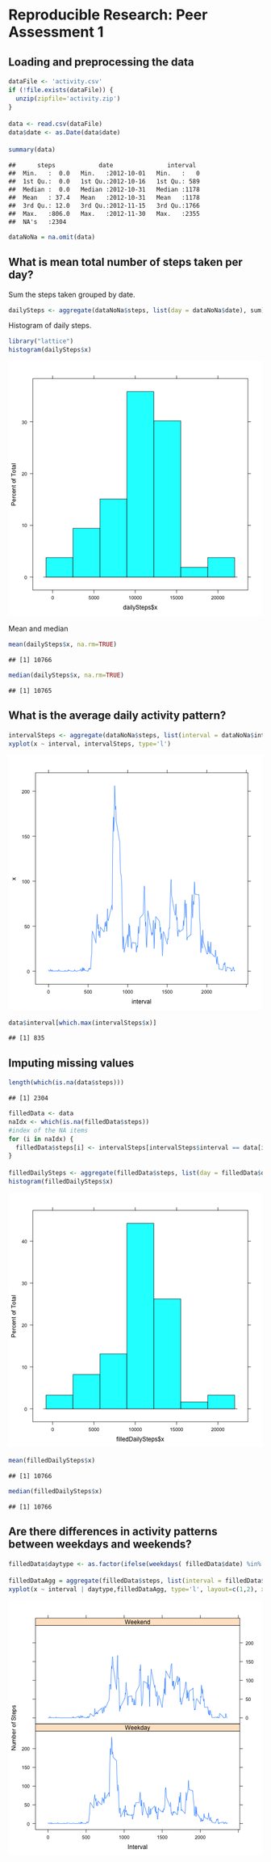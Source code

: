 # Reproducible Research: Peer Assessment 1


## Loading and preprocessing the data

```r
dataFile <- 'activity.csv'
if (!file.exists(dataFile)) {
  unzip(zipfile='activity.zip')
}

data <- read.csv(dataFile)
data$date <- as.Date(data$date)

summary(data)
```

```
##      steps            date               interval   
##  Min.   :  0.0   Min.   :2012-10-01   Min.   :   0  
##  1st Qu.:  0.0   1st Qu.:2012-10-16   1st Qu.: 589  
##  Median :  0.0   Median :2012-10-31   Median :1178  
##  Mean   : 37.4   Mean   :2012-10-31   Mean   :1178  
##  3rd Qu.: 12.0   3rd Qu.:2012-11-15   3rd Qu.:1766  
##  Max.   :806.0   Max.   :2012-11-30   Max.   :2355  
##  NA's   :2304
```

```r
dataNoNa = na.omit(data)
```


## What is mean total number of steps taken per day?

Sum the steps taken grouped by date.

```r
dailySteps <- aggregate(dataNoNa$steps, list(day = dataNoNa$date), sum)
```

Histogram of daily steps.

```r
library("lattice")
histogram(dailySteps$x)
```

![plot of chunk unnamed-chunk-3](figure/unnamed-chunk-3.png) 

Mean and median

```r
mean(dailySteps$x, na.rm=TRUE)
```

```
## [1] 10766
```

```r
median(dailySteps$x, na.rm=TRUE)
```

```
## [1] 10765
```

## What is the average daily activity pattern?


```r
intervalSteps <- aggregate(dataNoNa$steps, list(interval = dataNoNa$interval), mean)
xyplot(x ~ interval, intervalSteps, type='l')
```

![plot of chunk unnamed-chunk-5](figure/unnamed-chunk-5.png) 

```r
data$interval[which.max(intervalSteps$x)]
```

```
## [1] 835
```

## Imputing missing values


```r
length(which(is.na(data$steps)))
```

```
## [1] 2304
```

```r
filledData <- data
naIdx <- which(is.na(filledData$steps))
#index of the NA items
for (i in naIdx) {
  filledData$steps[i] <- intervalSteps[intervalSteps$interval == data[i, 'interval'], 'x']
}

filledDailySteps <- aggregate(filledData$steps, list(day = filledData$date), sum)
histogram(filledDailySteps$x)
```

![plot of chunk unnamed-chunk-6](figure/unnamed-chunk-6.png) 

```r
mean(filledDailySteps$x)
```

```
## [1] 10766
```

```r
median(filledDailySteps$x)
```

```
## [1] 10766
```

## Are there differences in activity patterns between weekdays and weekends?

```r
filledData$daytype <- as.factor(ifelse(weekdays( filledData$date) %in% c("Saturday","Sunday"), "Weekend", "Weekday")) 

filledDataAgg = aggregate(filledData$steps, list(interval = filledData$interval, daytype=filledData$daytype), mean )
xyplot(x ~ interval | daytype,filledDataAgg, type='l', layout=c(1,2), xlab="Interval", ylab="Number of Steps")
```

![plot of chunk unnamed-chunk-7](figure/unnamed-chunk-7.png) 

